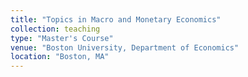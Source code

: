 ```yaml
---
title: "Topics in Macro and Monetary Economics"
collection: teaching
type: "Master's Course"
venue: "Boston University, Department of Economics"
location: "Boston, MA"
---
```

